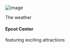 ![image](https://github.com/user-attachments/assets/88752b93-1876-4b3b-b558-ff7c8d251ac9)
<!DOCTYPE html>
<html>
<body>

<p>The weather </p>

<aside>
  <h4>Epcot Center</h4>
  <p>  featuring exciting attractions</p>
</aside>

</body>
</html>
